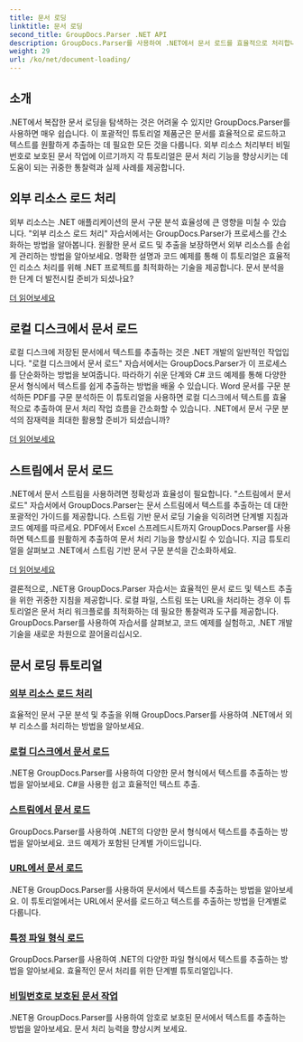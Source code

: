 ```yaml
---
title: 문서 로딩
linktitle: 문서 로딩
second_title: GroupDocs.Parser .NET API
description: GroupDocs.Parser를 사용하여 .NET에서 문서 로드를 효율적으로 처리합니다. 로컬 디스크, 스트림, URL 등에서 텍스트를 추출하는 방법을 알아보세요.
weight: 29
url: /ko/net/document-loading/
---
```

## 소개

.NET에서 복잡한 문서 로딩을 탐색하는 것은 어려울 수 있지만 GroupDocs.Parser를 사용하면 매우 쉽습니다. 이 포괄적인 튜토리얼 제품군은 문서를 효율적으로 로드하고 텍스트를 원활하게 추출하는 데 필요한 모든 것을 다룹니다. 외부 리소스 처리부터 비밀번호로 보호된 문서 작업에 이르기까지 각 튜토리얼은 문서 처리 기능을 향상시키는 데 도움이 되는 귀중한 통찰력과 실제 사례를 제공합니다.

## 외부 리소스 로드 처리

외부 리소스는 .NET 애플리케이션의 문서 구문 분석 효율성에 큰 영향을 미칠 수 있습니다. "외부 리소스 로드 처리" 자습서에서는 GroupDocs.Parser가 프로세스를 간소화하는 방법을 알아봅니다. 원활한 문서 로드 및 추출을 보장하면서 외부 리소스를 손쉽게 관리하는 방법을 알아보세요. 명확한 설명과 코드 예제를 통해 이 튜토리얼은 효율적인 리소스 처리를 위해 .NET 프로젝트를 최적화하는 기술을 제공합니다. 문서 분석을 한 단계 더 발전시킬 준비가 되셨나요?

[더 읽어보세요](./handling-loading-of-external-resources/)

## 로컬 디스크에서 문서 로드

로컬 디스크에 저장된 문서에서 텍스트를 추출하는 것은 .NET 개발의 일반적인 작업입니다. "로컬 디스크에서 문서 로드" 자습서에서는 GroupDocs.Parser가 이 프로세스를 단순화하는 방법을 보여줍니다. 따라하기 쉬운 단계와 C# 코드 예제를 통해 다양한 문서 형식에서 텍스트를 쉽게 추출하는 방법을 배울 수 있습니다. Word 문서를 구문 분석하든 PDF를 구문 분석하든 이 튜토리얼을 사용하면 로컬 디스크에서 텍스트를 효율적으로 추출하여 문서 처리 작업 흐름을 간소화할 수 있습니다. .NET에서 문서 구문 분석의 잠재력을 최대한 활용할 준비가 되셨습니까?

[더 읽어보세요](./load-document-from-local-disk/)

## 스트림에서 문서 로드

.NET에서 문서 스트림을 사용하려면 정확성과 효율성이 필요합니다. "스트림에서 문서 로드" 자습서에서 GroupDocs.Parser는 문서 스트림에서 텍스트를 추출하는 데 대한 포괄적인 가이드를 제공합니다. 스트림 기반 문서 로딩 기술을 익히려면 단계별 지침과 코드 예제를 따르세요. PDF에서 Excel 스프레드시트까지 GroupDocs.Parser를 사용하면 텍스트를 원활하게 추출하여 문서 처리 기능을 향상시킬 수 있습니다. 지금 튜토리얼을 살펴보고 .NET에서 스트림 기반 문서 구문 분석을 간소화하세요.

[더 읽어보세요](./load-document-from-stream/)

결론적으로, .NET용 GroupDocs.Parser 자습서는 효율적인 문서 로드 및 텍스트 추출을 위한 귀중한 지침을 제공합니다. 로컬 파일, 스트림 또는 URL을 처리하는 경우 이 튜토리얼은 문서 처리 워크플로를 최적화하는 데 필요한 통찰력과 도구를 제공합니다. GroupDocs.Parser를 사용하여 자습서를 살펴보고, 코드 예제를 실험하고, .NET 개발 기술을 새로운 차원으로 끌어올리십시오.

## 문서 로딩 튜토리얼
### [외부 리소스 로드 처리](./handling-loading-of-external-resources/)
효율적인 문서 구문 분석 및 추출을 위해 GroupDocs.Parser를 사용하여 .NET에서 외부 리소스를 처리하는 방법을 알아보세요.
### [로컬 디스크에서 문서 로드](./load-document-from-local-disk/)
.NET용 GroupDocs.Parser를 사용하여 다양한 문서 형식에서 텍스트를 추출하는 방법을 알아보세요. C#을 사용한 쉽고 효율적인 텍스트 추출.
### [스트림에서 문서 로드](./load-document-from-stream/)
GroupDocs.Parser를 사용하여 .NET의 다양한 문서 형식에서 텍스트를 추출하는 방법을 알아보세요. 코드 예제가 포함된 단계별 가이드입니다.
### [URL에서 문서 로드](./load-document-from-url/)
.NET용 GroupDocs.Parser를 사용하여 문서에서 텍스트를 추출하는 방법을 알아보세요. 이 튜토리얼에서는 URL에서 문서를 로드하고 텍스트를 추출하는 방법을 단계별로 다룹니다.
### [특정 파일 형식 로드](./loading-specific-file-formats/)
GroupDocs.Parser를 사용하여 .NET의 다양한 파일 형식에서 텍스트를 추출하는 방법을 알아보세요. 효율적인 문서 처리를 위한 단계별 튜토리얼입니다.
### [비밀번호로 보호된 문서 작업](./working-with-password-protected-documents/)
.NET용 GroupDocs.Parser를 사용하여 암호로 보호된 문서에서 텍스트를 추출하는 방법을 알아보세요. 문서 처리 능력을 향상시켜 보세요.